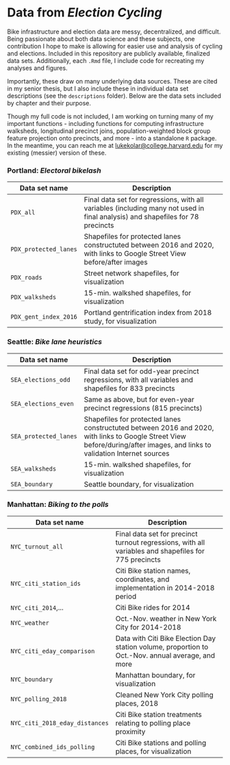 # Data from *Election Cycling* 

Bike infrastructure and election data are messy, decentralized, and difficult. Being passionate about both data science and these subjects, one contribution I hope to make is allowing for easier use and analysis of cycling and elections. Included in this repository are publicly available, finalized data sets. Additionally, each `.Rmd` file, I include code for recreating my analyses and figures. 

Importantly, these draw on many underlying data sources. These are cited in my senior thesis, but I also include these in individual data set descriptions (see the `descriptions` folder). Below are the data sets included by chapter and their purpose.

Though my full code is not included, I am working on turning many of my important functions - including functions for computing infrastructure walksheds, longitudinal precinct joins, population-weighted block group feature projection onto precincts, and more - into a standalone `R` package. In the meantime, you can reach me at <lukekolar@college.harvard.edu> for my existing (messier) version of these.

### Portland: *Electoral bikelash*

| Data set name  | Description |
| ------------- | ------------- |
| `PDX_all` | Final data set for regressions, with all variables (including many not used in final analysis) and shapefiles for 78 precincts |
| `PDX_protected_lanes`  | Shapefiles for protected lanes constructuted between 2016 and 2020, with links to Google Street View before/after images |
| `PDX_roads` | Street network shapefiles, for visualization |
| `PDX_walksheds` | 15-min. walkshed shapefiles, for visualization |
| `PDX_gent_index_2016` | Portland gentrification index from 2018 study, for visualization |

### Seattle: *Bike lane heuristics*

| Data set name  | Description |
| ------------- | ------------- |
| `SEA_elections_odd` | Final data set for odd-year precinct regressions, with all variables and shapefiles for 833 precincts |
| `SEA_elections_even` | Same as above, but for even-year precinct regressions (815 precincts) |
| `SEA_protected_lanes` | Shapefiles for protected lanes constructuted between 2016 and 2020, with links to Google Street View before/during/after images, and links to validation Internet sources |
| `SEA_walksheds` | 15-min. walkshed shapefiles, for visualization |
| `SEA_boundary` | Seattle boundary, for visualization |



### Manhattan: *Biking to the polls*

| Data set name  | Description |
| ------------- | ------------- |
| `NYC_turnout_all` | Final data set for precinct turnout regressions, with all variables and shapefiles for 775 precincts |
| `NYC_citi_station_ids` | Citi Bike station names, coordinates, and implementation in 2014-2018 period |
| `NYC_citi_2014`,... | Citi Bike rides for 2014 |
| `NYC_weather` | Oct.-Nov. weather in New York City for 2014-2018 |
| `NYC_citi_eday_comparison` | Data with Citi Bike Election Day station volume, proportion to Oct.-Nov. annual average, and more |
| `NYC_boundary` | Manhattan boundary, for visualization |
| `NYC_polling_2018` | Cleaned New York City polling places, 2018 |
| `NYC_citi_2018_eday_distances` | Citi Bike station treatments relating to polling place proximity |
| `NYC_combined_ids_polling` | Citi Bike stations and polling places, for visualization |
